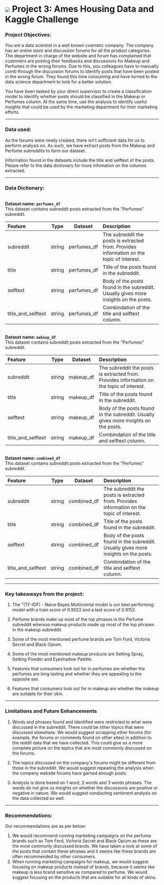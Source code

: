 # ![](https://ga-dash.s3.amazonaws.com/production/assets/logo-9f88ae6c9c3871690e33280fcf557f33.png) Project 3: Ames Housing Data and Kaggle Challenge

### Project Objectives:

You are a data scientist in a well known cosmetic company. The company has an online store and discussion forums for all the product categories. The department in charge of the website and forum has complained that customers are posting their feedbacks and discussions for Makeup and Perfumes in the wrong forums. Due to this, you colleagues have to manually comb through the discussion forums to identify posts that have been posted in the wrong forum. They found this time consuming and have turned to the data science department to look for a better solution.

You have been tasked by your direct supervisor to create a classification model to identify whether posts should be classified in the Makeup or Perfumes column. At the same time, use the analysis to identify useful insights that could be used by the marketing department for their marketing efforts.

---

### Data used:

As the forums were newly created, there isn't sufficient data for us to perform analysis on. As such, we have extract posts from the Makeup and Perfume subreddits to form our dataset.

Information found in the datasets include the title and selftext of the posts. Please refer to the data dictionary for more infomation on the columns extracted.

---

### Data Dictionary:

<br>**Dataset name: `perfumes_df`**
<br>This dataset contains subreddit posts extracted from the "Perfumes" subreddit. 

| Feature | Type | Dataset | Description |
|:--|:-:|:-:|:--|
|subreddit|string|perfumes_df|The subreddit the posts is extracted from. Provides information on the topic of interest.|
|title|string|perfumes_df|Title of the posts found in the subreddit.|
|selftext|string|perfumes_df|Body of the posts found in the subreddit. Usually gives more insights on the posts.|
|title_and_selftext|string|perfumes_df|Combindation of the title and selftext column.|

<br>**Dataset name: `makeup_df`**
<br>This dataset contains subreddit posts extracted from the "Perfumes" subreddit. 

| Feature | Type | Dataset | Description |
|:--|:-:|:-:|:--|
|subreddit|string|makeup_df|The subreddit the posts is extracted from. Provides information on the topic of interest.|
|title|string|makeup_df|Title of the posts found in the subreddit.|
|selftext|string|makeup_df|Body of the posts found in the subreddit. Usually gives more insights on the posts.|
|title_and_selftext|string|makeup_df|Combindation of the title and selftext column.|

<br>**Dataset name: `combined_df`**
<br>This dataset contains subreddit posts extracted from the "Perfumes" subreddit. 

| Feature | Type | Dataset | Description |
|:--|:-:|:-:|:--|
|subreddit|string|combined_df|The subreddit the posts is extracted from. Provides information on the topic of interest.|
|title|string|combined_df|Title of the posts found in the subreddit.|
|selftext|string|combined_df|Body of the posts found in the subreddit. Usually gives more insights on the posts.|
|title_and_selftext|string|combined_df|Combindation of the title and selftext column.|

---

### Key takeaways from the project:
1. The "(TF-IDF) - Naive Bayes Multinomial model is our best performing model with a train score of 0.9522 and a test score of 0.9152.

2. Perfume brands make up most of the top phrases in the Perfume subreddit whereas makeup products made up most of the top phrases in the makeup subreddit.

3. Some of the most mentioned perfume brands are Tom Ford, Victoria Secret and Black Opium.

4. Some of the most mentioned makeup products are Setting Spray, Setting Powder and Eyeshadow Palette.

5. Features that consumers look out for in perfumes are whether the perfumes are long lasting and whether they are appealing to the opposite sex.

6. Features that consumers look out for in makeup are whether the makeup are suitable for their skin.

---

### Limitations and Future Enhancements
1. Words and phrases found and identified were restricted to what were discussed in the subreddit. There could be other topics that were discussed elsewhere. We would suggest scrapping other forums (for example, the forums or comments found on other sites) in addition to the reddit data that we have collected. This could give us a more complete picture on the topics that are most commonly discussed on the forums.

2. The topics discussed on the company's forums might be different from those in the subreddit. We would suggest repeating the analysis when the company website forums have garned enough posts.

3. Analysis is done based on 1 word, 2 words and 3 words phrases. The words do not give us insights on whether the discussions are positive or negative in nature. We would suggest conducting sentiment analysis on the data collected as well.

---

### Recommendations:
Our recommendations are as per below:
1. We would recommend running marketing campaigns on the perfume brands such as Tom Ford, Victoria Secret and Black Opium as these are the most commonly discussed brands. We have taken a look at some of the posts that contain these phrases and it seems like these brands are often recommended by other consumers.
2. When running marketing campaigns for makeup, we would suggest focusing on makeup products instead of brands, because it seems like makeup is less brand sensitive as compared to perfume. We would suggest focusing on the products that are suitable for all kinds of skins.

